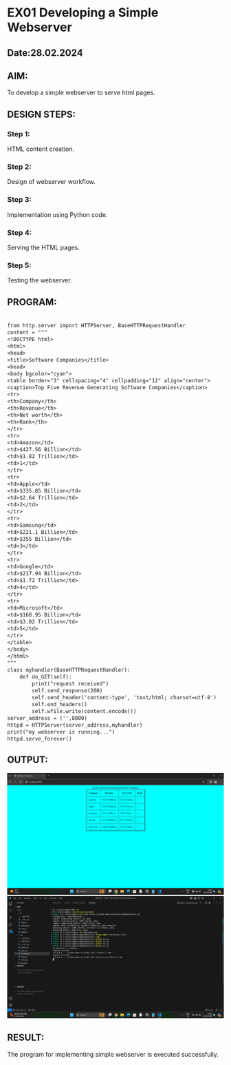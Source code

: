 # EX01 Developing a Simple Webserver
## Date:28.02.2024

## AIM:
To develop a simple webserver to serve html pages.

## DESIGN STEPS:
### Step 1: 
HTML content creation.

### Step 2:
Design of webserver workflow.

### Step 3:
Implementation using Python code.

### Step 4:
Serving the HTML pages.

### Step 5:
Testing the webserver.

## PROGRAM:
```

from http.server import HTTPServer, BaseHTTPRequestHandler
content = """
<!DOCTYPE html>
<html>
<head>
<title>Software Companies</title>
<head>
<body bgcolor="cyan">
<table border="3" cellspacing="4" cellpadding="12" align="center">
<caption>Top Five Revenue Generating Software Companies</caption>
<tr>
<th>Company</th>
<th>Revenue</th>
<th>Net worth</th>
<th>Rank</th>
</tr>
<tr>
<td>Amazon</td>
<td>$427.56 Billion</td>
<td>$1.82 Trillion</td>
<td>1</td>
</tr>
<tr>
<td>Apple</td>
<td>$335.85 Billion</td>
<td>$2.64 Trillion</td>
<td>2</td>
</tr>
<tr>
<td>Samsung</td>
<td>$221.1 Billion</td>
<td>$355 Billion</td>
<td>3</td>
</tr>
<tr>
<td>Google</td>
<td>$217.94 Billion</td>
<td>$1.72 Trillion</td>
<td>4</td>
</tr>
<tr>
<td>Microsoft</td>
<td>$168.95 Billion</td>
<td>$3.02 Trillion</td>
<td>5</td>
</tr>
</table>
</body>
</html>
"""
class myhandler(BaseHTTPRequestHandler):
    def do_GET(self):
        print("request received")
        self.send_response(200)
        self.send_header('content-type', 'text/html; charset=utf-8')
        self.end_headers()
        self.wfile.write(content.encode())
server_address = ('',8000)
httpd = HTTPServer(server_address,myhandler)
print("my webserver is running...")
httpd.serve_forever()
```

## OUTPUT:
![Alt text](<Screenshot 2024-03-12 114022.png>) 
![Alt text](<Screenshot 2024-03-12 113516.png>)

## RESULT:
The program for implementing simple webserver is executed successfully.
